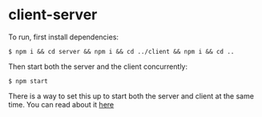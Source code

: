 # client-server

To run, first install dependencies:

```
$ npm i && cd server && npm i && cd ../client && npm i && cd ..
```

Then start both the server and the client concurrently:

```
$ npm start
```

There is a way to set this up to start both the server and client at the same time.
You can read about it [here](https://github.com/facebookincubator/create-react-app/blob/master/packages/react-scripts/template/README.md#integrating-with-an-api-backend)
